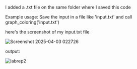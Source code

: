 I added a .txt file
on the same folder where I saved this code

Example usage:
Save the input in a file like 'input.txt' and call graph_coloring('input.txt')

here's the screenshot of my input.txt file

![Screenshot 2025-04-03 022726](https://github.com/user-attachments/assets/04e923ae-22bf-4abc-8e14-afb790d3b5ad)

output:

![labrep2](https://github.com/user-attachments/assets/29c2ae4b-fc43-402b-a24d-7f669982c1b8)

